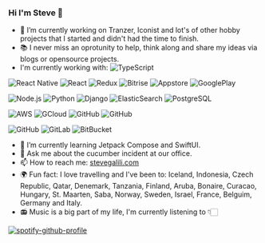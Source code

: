 ### Hi I'm Steve 👋

- 🔭 I’m currently working on Tranzer, Iconist and lot's of other hobby projects that I started and didn't had the time to finish.
- 📚 I never miss an oprotunity to help, think along and share my ideas via blogs or opensource projects.
- I'm currently working with:
![TypeScript](https://img.shields.io/badge/-TypeScript-000?&logo=TypeScript)

![React Native](https://img.shields.io/badge/React_Native-20232A?&logo=react&logoColor=61DAFB)
![React](https://img.shields.io/badge/-React-000?&logo=React)
![Redux](https://img.shields.io/badge/Redux-593D88?&logo=redux)
![Bitrise](https://img.shields.io/badge/Bitrise-683D87?&logo=bitrise)
![Appstore](https://img.shields.io/badge/App_Store-0D96F6?&logo=appstore)
![GooglePlay](https://img.shields.io/badge/Google_Play_Store-414141?&logo=googleplay)

![Node.js](https://img.shields.io/badge/-Node.js-000?&logo=node.js)
![Python](https://img.shields.io/badge/-Python-000?&logo=Python)
![Django](https://img.shields.io/badge/Django-092E20?&logo=django)
![ElasticSearch](https://img.shields.io/badge/-ElasticSearch-005571?&logo=elasticsearch)
![PostgreSQL](https://img.shields.io/badge/-PostgreSQL-336791?&logo=postgresql)

![AWS](https://img.shields.io/badge/Amazon_AWS-232F3E?&logo=amazon-aws)
![GCloud](https://img.shields.io/badge/Google_Cloud-4285F4?&logo=google-cloud)
![GitHub](https://img.shields.io/badge/-GitHub-181717?&logo=github)
![GitHub](https://img.shields.io/badge/-GitHub-181717?&logo=github)


![GitHub](https://img.shields.io/badge/-GitHub-181717?&logo=github)
![GitLab](https://img.shields.io/badge/-GitLab-FCA121?e&logo=gitlab)
![BitBucket](https://img.shields.io/badge/-BitBucket-darkblue?&logo=bitbucket)

- 🌱 I’m currently learning Jetpack Compose and SwiftUI.
- 💬 Ask me about the cucumber incident at our office.
- 📫 How to reach me: [stevegalili.com](https://linktr.ee/stevegalili)
- 🌍 Fun fact: I love travelling and I've been to: Iceland, Indonesia, Czech Republic, Qatar, Denemark, Tanzania, Finland, Aruba, Bonaire, Curacao, Hungary, St. Maarten, Saba, Norway, Sweden, Israel, France, Belguim, Germany and Italy.
- 📻 Music is a big part of my life, I'm currently listening to 👇🏻

[![spotify-github-profile](https://spotify-github-profile.vercel.app/api/view?uid=vangalilea&cover_image=true&theme=novatorem&bar_color=53b14f&bar_color_cover=false)](https://github.com/kittinan/spotify-github-profile)
